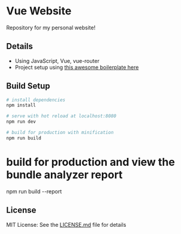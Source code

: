 # Vue Website
Repository for my personal website!

## Details
* Using JavaScript, Vue, vue-router
* Project setup using [this awesome boilerplate here](https://github.com/rohitkrai03/vue-starter)

## Build Setup

``` bash
# install dependencies
npm install

# serve with hot reload at localhost:8080
npm run dev

# build for production with minification
npm run build
```
# build for production and view the bundle analyzer report
npm run build --report

## License
MIT License: See the [LICENSE.md](LICENSE.md) file for details